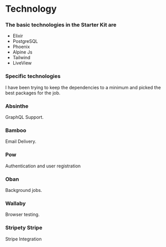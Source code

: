 # Technology

### The basic technologies in the Starter Kit are

- Elixir
- PostgreSQL
- Phoenix
- Alpine Js
- Tailwind
- LiveView

### Specific technologies

I have been trying to keep the dependencies to a minimum and picked the best packages for the job.

### Absinthe

GraphQL Support.

### Bamboo

Email Delivery.

### Pow

Authentication and user registration

### Oban

Background jobs.

### Wallaby

Browser testing.

### Stripety Stripe

Stripe Integration
